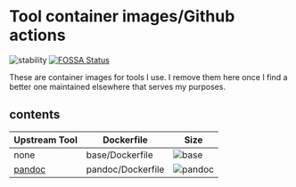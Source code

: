 # Tool container images/Github actions

![stability][active]
[![FOSSA Status](https://app.fossa.io/api/projects/git%2Bgithub.com%2Fphiloserf%2Factions.svg?type=shield)](https://app.fossa.io/projects/git%2Bgithub.com%2Fphiloserf%2Factions?ref=badge_shield)

These are container images for tools I use. I remove them here once I find a better one maintained elsewhere that serves my purposes. 

## contents

| Upstream Tool  | Dockerfile              | Size                                |
| -------------- | ----------------------- | ----------------------------------- |
| none           | base/Dockerfile         | ![base][base_badge]                 |
| [pandoc]       | pandoc/Dockerfile       | ![pandoc][pandoc_badge]             |

<!-- references -->

[active]: https://masterminds.github.io/stability/active.svg
[base_badge]: https://img.shields.io/badge/5.5%20MB-2%20Layers-blue
[pandoc_badge]: https://images.microbadger.com/badges/image/philoserf/pandoc.svg
[pandoc]: https://github.com/jgm/pandoc
